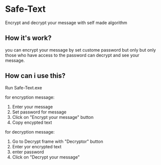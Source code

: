 # Safe-Text
Encrypt and decrypt your message with self made algorithm

## How it's work?
you can encrypt your message by set custome password but only but only those who have access to the password can decrypt and see your message.

## How can i use this?
Run Safe-Text.exe

for encryption message:
1. Enter your message 
2. Set password for message
3. Click on "Encrypt your message" button
4. Copy encypted text

for decryption message:
1. Go to Decrypt frame with "Decryptor" button
2. Enter yor encrypted text
3. enter password
4. Click on "Decrypt your message"

